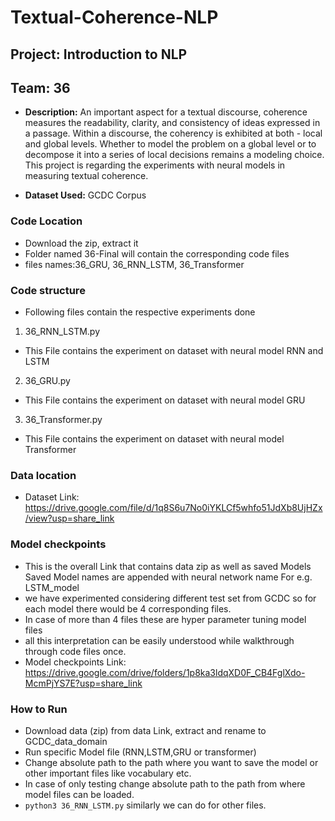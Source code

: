 # Textual-Coherence-NLP
## Project: Introduction to NLP
## Team: 36
* **Description:** 
An important aspect for a textual discourse, coherence measures the readability, clarity, and
consistency of ideas expressed in a passage. Within a discourse, the coherency is exhibited at
both - local and global levels. Whether to model the problem on a global level or to decompose it
into a series of local decisions remains a modeling choice. 
This project is regarding the experiments with neural models in measuring textual coherence.

* **Dataset Used:**  GCDC Corpus 
### Code Location
* Download the zip, extract it
* Folder named 36-Final will contain the corresponding code files
* files names:36_GRU, 36_RNN_LSTM, 36_Transformer
### Code structure
* Following files contain the respective experiments done
1. 36_RNN_LSTM.py
* This File contains the experiment on dataset with neural model RNN and LSTM

2. 36_GRU.py
* This File contains the experiment on dataset with neural model GRU

3. 36_Transformer.py
* This File contains the experiment on dataset with neural model Transformer


### Data location
* Dataset Link: https://drive.google.com/file/d/1q8S6u7No0iYKLCf5whfo51JdXb8UjHZx/view?usp=share_link

### Model checkpoints
* This is the overall Link that contains data zip as well as saved Models
Saved Model names are appended with neural network name For e.g. LSTM_model
* we have experimented considering different test set from GCDC so for each model there would be 4 corresponding files.
* In case of more than 4 files these are hyper parameter tuning model files
* all this interpretation can be easily understood while walkthrough through code files once.
* Model checkpoints Link: https://drive.google.com/drive/folders/1p8ka3ldqXD0F_CB4FglXdo-McmPjYS7E?usp=share_link

### How to Run
* Download data (zip) from data Link, extract and rename to GCDC_data_domain
* Run specific Model file (RNN,LSTM,GRU or transformer)
* Change absolute path to the path where you want to save the model or other important files like vocabulary etc.
* In case of only testing change absolute path to the path from where model files can be loaded.
* `python3 36_RNN_LSTM.py` similarly we can do for other files.

